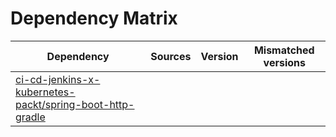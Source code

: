 # Dependency Matrix

Dependency | Sources | Version | Mismatched versions
---------- | ------- | ------- | -------------------
[ci-cd-jenkins-x-kubernetes-packt/spring-boot-http-gradle](https://github.com/ci-cd-jenkins-x-kubernetes-packt/spring-boot-http-gradle.git) |  | []() | 

